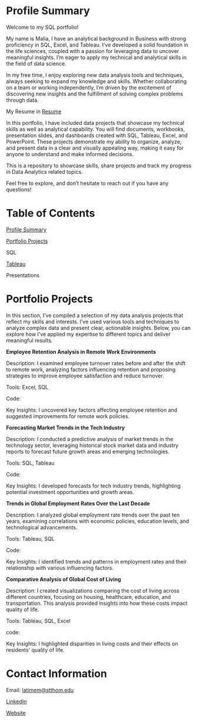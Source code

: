# Profile Summary

Welcome to my SQL portfolio!

My name is Malia, I have an analytical background in Business with strong proficiency in SQL, Excel, and Tableau. I’ve developed a solid foundation in the life sciences, coupled with a passion for leveraging data to uncover meaningful insights. I’m eager to apply my technical and analytical skills in the field of data science. 

In my free time, I enjoy exploring new data analysis tools and techniques, always seeking to expand my knowledge and skills. Whether collaborating on a team or working independently, I’m driven by the excitement of discovering new insights and the fulfillment of solving complex problems through data.

My Resume in [Resume](https://github.com/Maliacarolinee/SQL/blob/main/Resume.pdf)

In this portfolio, I have included data projects that showcase my technical skills as well as analytical capability. You will find documents, workbooks, presentation slides, and dashboards created with SQL, Tableau, Excel, and PowerPoint. These projects demonstrate my ability to organize, analyze, and present data in a clear and visually appealing way, making it easy for anyone to understand and make informed decisions.

This is a repository to showcase skills, share projects and track my progress in Data Analytics related topics.

Feel free to explore, and don’t hesitate to reach out if you have any questions!

# Table of Contents

[Profile Summary](https://github.com/Maliacarolinee/SQL/blob/main/README.md#profile-summary)

[Portfolio Projects](https://github.com/Maliacarolinee/SQL/blob/main/README.md#Portfolio-projects)

SQL

[Tableau](https://public.tableau.com/app/profile/malia.latimer)

Presentations

# Portfolio Projects

In this section, I’ve compiled a selection of my data analysis projects that reflect my skills and interests. I’ve used various tools and techniques to analyze complex data and present clear, actionable insights. Below, you can explore how I’ve applied my expertise to different topics and deliver meaningful results.

**Employee Retention Analysis in Remote Work Environments**


Description: I examined employee turnover rates before and after the shift to remote work, analyzing factors influencing retention and proposing strategies to improve employee satisfaction and reduce turnover.

Tools: Excel, SQL

Code:

Key Insights: I uncovered key factors affecting employee retention and suggested improvements for remote work policies.

**Forecasting Market Trends in the Tech Industry**

Description: I conducted a predictive analysis of market trends in the technology sector, leveraging historical stock market data and industry reports to forecast future growth areas and emerging technologies.

Tools: SQL, Tableau

Code:

Key Insights: I developed forecasts for tech industry trends, highlighting potential investment opportunities and growth areas.

**Trends in Global Employment Rates Over the Last Decade**

Description: I analyzed global employment rate trends over the past ten years, examining correlations with economic policies, education levels, and technological advancements.

Tools: Tableau, SQL

Code:

Key Insights: I identified trends and patterns in employment rates and their relationship with various influencing factors.

**Comparative Analysis of Global Cost of Living**

Description: I created visualizations comparing the cost of living across different countries, focusing on housing, healthcare, education, and transportation. This analysis provided insights into how these costs impact quality of life.

Tools: Tableau, SQL, Excel

code:

Key Insights: I highlighted disparities in living costs and their effects on residents' quality of life.

# Contact Information

Email: latimem@stthom.edu

[LinkedIn](https://www.linkedin.com/in/malia-c-latimer/)

[Website](https://linktr.ee/maliacarolinee)

